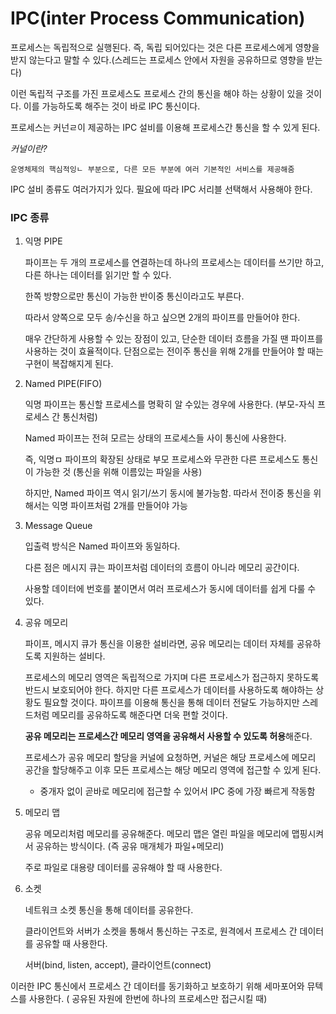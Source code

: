 # IPC(inter Process Communication)

프로세스는 독립적으로 실행된다. 즉, 독립 되어있다는 것은 다른 프로세스에게 영향을 받지 않는다고 말할 수 있다.(스레드는 프로세스 안에서 자원을 공유하므로 영향을 받는다)

이런 독립적 구조를 가진 프로세스도 프로세스 간의 통신을 해야 하는 상황이 있을 것이다. 이를 가능하도록 해주는 것이 바로 IPC 통신이다.

프로세스는 커넌ㄹ이 제공하는 IPC 설비를 이용해 프로세스간 통신을 할 수 있게 된다.

*커널이란?*

    운영체제의 핵심적잉ㄴ 부분으로, 다른 모든 부분에 여러 기본적인 서비스를 제공해줌

IPC 설비 종류도 여러가지가 있다. 필요에 따라 IPC 서리블 선택해서 사용해야 한다.

### IPC 종류

1. 익명 PIPE

    파이프는 두 개의 프로세스를 연결하는데 하나의 프로세스는 데이터를 쓰기만 하고, 다른 하나는 데이터를 읽기만 할 수 있다.

    한쪽 방향으로만 통신이 가능한 반이중 통신이라고도 부른다.

    따라서 양쪽으로 모두 송/수신을 하고 싶으면 2개의 파이프를 만들어야 한다.

    매우 간단하게 사용할 수 있는 장점이 있고, 단순한 데이터 흐름을 가질 땐 파이프를 사용하는 것이 효율적이다.
    단점으로는 전이주 통신을 위해 2개를 만들어야 할 때는 구현이 복잡해지게 된다.

2. Named PIPE(FIFO)

    익명 파이프는 통신할 프로세스를 명확히 알 수있는 경우에 사용한다. (부모-자식 프로세스 간 통신처럼)

    Named 파이프는 전혀 모르는 상태의 프로세스들 사이 통신에 사용한다.

    즉, 익명ㅁ 파이프의 확장된 상태로 부모 프로세스와 무관한 다른 프로세스도 통신이 가능한 것 (통신을 위해 이름있는 파일을 사용)

    하지만, Named 파이프 역시 읽기/쓰기 동시에 불가능함. 따라서 전이중 통신을 위해서는 익명 파이프처럼 2개를 만들어야 가능

3. Message Queue

    입출력 방식은 Named 파이프와 동일하다.

    다른 점은 메시지 큐는 파이프처럼 데이터의 흐름이 아니라 메모리 공간이다.

    사용할 데이터에 번호를 붙이면서 여러 프로세스가 동시에 데이터를 쉽게 다룰 수 있다.

4. 공유 메모리

    파이프, 메시지 큐가 통신을 이용한 설비라면, 공유 메모리는 데이터 자체를 공유하도록 지원하는 설비다.

    프로세스의 메모리 영역은 독립적으로 가지며 다른 프로세스가 접근하지 못하도록 반드시 보호되어야 한다. 하지만 다른 프로세스가 데이터를 사용하도록 해야하는 상황도 필요할 것이다. 파이프를 이용해 통신을 통해 데이터 전달도 가능하지만 스레드처럼 메모리를 공유하도록 해준다면 더욱 편할 것이다.

    **공유 메모리는 프로세스간 메모리 영역을 공유해서 사용할 수 있도록 허용**해준다.

    프로세스가 공유 메모리 할당을 커널에 요청하면, 커널은 해당 프로세스에 메모리 공간을 할당해주고 이후 모든 프로세스는 해당 메모리 영역에 접근할 수 있게 된다.

    - 중개자 없이 곧바로 메모리에 접근할 수 있어서 IPC 중에 가장 빠르게 작동함

5. 메모리 맵

    공유 메모리처럼 메모리를 공유해준다. 메모리 맵은 열린 파일을 메모리에 맵핑시켜서 공유하는 방식이다. (즉 공유 매개체가 파일+메모리)

    주로 파일로 대용량 데이터를 공유해야 할 때 사용한다.

6. 소켓

    네트워크 소켓 통신을 통해 데이터를 공유한다.

    클라이언트와 서버가 소켓을 통해서 통신하는 구조로, 원격에서 프로세스 간 데이터를 공유할 때 사용한다.
    
    서버(bind, listen, accept), 클라이언트(connect)

이러한 IPC 통신에서 프로세스 간 데이터를 동기화하고 보호하기 위해 세마포어와 뮤텍스를 사용한다. ( 공유된 자원에 한번에 하나의 프로세스만 접근시킬 때)